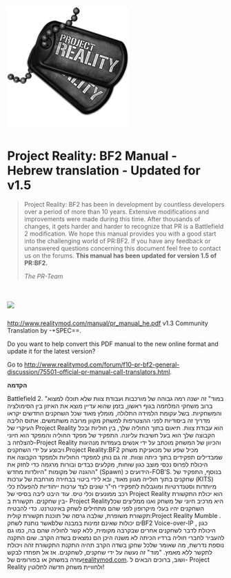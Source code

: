 # ![](/assets/PR_v1_Logo.png)

# **Project Reality: BF2 Manual - Hebrew translation - Updated for v1.5**

> Project Reality: BF2 has been in development by countless developers over a period of more than 10 years. Extensive modifications and improvements were made during this time. After thousands of changes, it gets harder and harder to recognize that PR is a Battlefield 2 modification. We hope this manual provides you with a good start into the challenging world of PR:BF2. If you have any feedback or unanswered questions concerning this document feel free to contact us on the forums. **This manual has been updated for version 1.5 of PR:BF2.**
>
> _The PR-Team_

# ![](/assets/flag.png)
http://www.realitymod.com/manual/pr_manual_he.pdf
v1.3 Community Translation by -+SPEC==.

Do you want to help convert this PDF manual to the new online format and update it for the latest version? 

Go to http://www.realitymod.com/forum/f10-pr-bf2-general-discussion/75501-official-pr-manual-call-translators.html.

**הקדמה**

Battlefield 2. "במוד" זה ישנה רמה גבוהה של מורכבות ועבודת צוות שלא תוכלו למצוא ברוב משחקי המלחמה בגוף ראשון, בזמן שהוא עדיין מוצא את האיזון בין הסימולציה והמשחקיות. בשל עקומת הלמידה התלולה, מומלץ מאוד שכל השחקנים החדשים יקראו מדריך זה ביסודיות לפני ההצטרפות למשחק מקוון מרובה משתמשים.
אתוס הליבה העיקרי של Project Reality הוא עבודת צוות. תיאום בתוך החוליה שלך, בין חוליות ובכל הקבוצה שלך הוא בעל חשיבות עליונה. התפקיד של מפקד החוליה והמפקד הוא חיוני להצלחה ב-Project Reality והכיוון של המשחק מוכתב על ידי אנשים בעמדות מנהיגות ויבוצע על ידי השחקנים.Project Reality:BF2  מכיל שפע של מכאניקת משחק שמבדילים תפקידים בתוך כיתה וצוות. זה גם נותן למפקדי החוליות ולמפקד הקבוצה את היכולת לפרוס נכסי מוצב כגון שוחות, מקלעים כבדים ובורות מרגמה כדי לחזק את ההגנה של מקומות "היולדות מחדש" (Spawn) הידועים כ-FOB'S. בנוסף, התפקיד של שחקנים בתוך חולייה מגוון מאוד, ובא לידי ביטוי בבחירה מורחבת של ערכות (KITS)  מיוחדות וסטנדרטיות ומוגבלות לתפקידי חי"ר שונים לצד ערכות ייחודיות להפעלת כלי רכב ממונעים וכלי טיס.
עוד היבט ליבה בסיסי של Project Reality הוא יכולת התקשורת בין שחקנים. תקשורת ב- Project Realityהיא מרכיב חיוני של משחק ואנו ממליצים שכל השחקנים יהיו בעלי מיקרופון לפני שהם מתחילים לשחק באינטרנט. כדי להבטיח תקשורת משופרת, שולבה גרסה של תוכנת תקשורת קולית:Project Reality Mumble . אשר נותנת לשחקbים יכולות שאינם זמינות במבנה שלBF2 Voice-over-IP , כגון היכולת לדבר לשחקנים אחרים שבקרבה מקומית, ללא קשר לחוליה שהם בה, כמו גם להעביר לחברי חוליה ברדיו הכיתה לא משנה היכן הם נמצאים בשדה הקרב. שום התקנה נוספת נדרשת, מה שאומר שלכל שחקן בשדה הקרב תהיה התקנת התקשורת זהה ויכולת לתקשר ללא מאמץ. 
"מוד"  זה נעשה על ידי שחקנים, לשחקנים. אז אל תפחדו לבקש עזרה במשחק או בפורומים של[realitymod.com](http://www.realitymod.com/forum/f360-general-technical-support). ושוב, ברוכים הבאים ל- Project Reality ולחוויית משחק חדשה לחלוטין!
